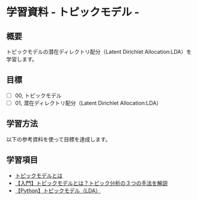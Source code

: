 # 学習資料 - トピックモデル - 
## 概要
トピックモデルの潜在ディレクトリ配分（Latent Dirichlet Allocation:LDA）を学習します。

## 目標
- [ ] 00, トピックモデル
- [ ] 01, 潜在ディレクトリ配分（Latent Dirichlet Allocation:LDA）

## 学習方法
以下の参考資料を使って目標を達成します。

## 学習項目
- [トピックモデルとは](https://www.albert2005.co.jp/knowledge/machine_learning/topic_model/about_topic_model)
- [【入門】トピックモデルとは？トピック分析の３つの手法を解説](https://spjai.com/topic-model/)
- [【Python】トピックモデル（LDA）](https://qiita.com/kenta1984/items/b08d5caeed6ed9c8abf1)
